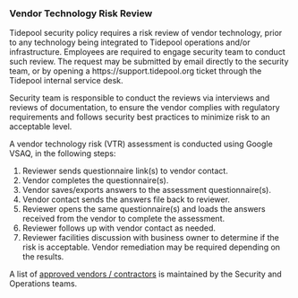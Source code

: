 ### Vendor Technology Risk Review

Tidepool security policy requires a risk review of vendor
technology, prior to any technology being integrated to Tidepool
operations and/or infrastructure. Employees are required to engage security team
to conduct such review. The request may be submitted by email directly to the
security team, or by opening a https:&#x2F;&#x2F;support.tidepool.org ticket through the
Tidepool internal service desk.

Security team is responsible to conduct the reviews via interviews and reviews
of documentation, to ensure the vendor complies with regulatory requirements and
follows security best practices to minimize risk to an acceptable level.

A vendor technology risk (VTR) assessment is conducted using Google VSAQ, in
the following steps:

1. Reviewer sends questionnaire link(s) to vendor contact.
1. Vendor completes the questionnaire(s).
1. Vendor saves/exports answers to the assessment questionnaire(s).
1. Vendor contact sends the answers file back to reviewer.
1. Reviewer opens the same questionnaire(s) and loads the answers received from
   the vendor to complete the assessment.
1. Reviewer follows up with vendor contact as needed.
1. Reviewer facilities discussion with business owner to determine if the risk
   is acceptable. Vendor remediation may be required depending on the results.

A list of [approved vendors / contractors][1] is maintained by the Security and
Operations teams.

[1]: approved-vendors.md